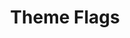 ---
title: Theme Flags
description: Enable/Disable theme features from this configuration object!
type: module

data:
  USE_COMMENTS: false
  USE_THEMES: true
  USE_BLEEPS: false
---